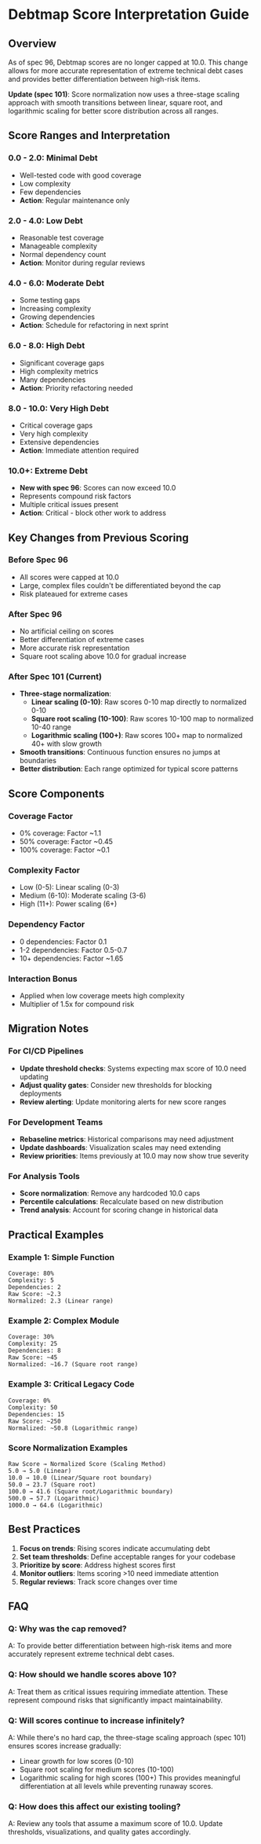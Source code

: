 # Debtmap Score Interpretation Guide

## Overview

As of spec 96, Debtmap scores are no longer capped at 10.0. This change allows for more accurate representation of extreme technical debt cases and provides better differentiation between high-risk items.

**Update (spec 101)**: Score normalization now uses a three-stage scaling approach with smooth transitions between linear, square root, and logarithmic scaling for better score distribution across all ranges.

## Score Ranges and Interpretation

### 0.0 - 2.0: Minimal Debt
- Well-tested code with good coverage
- Low complexity
- Few dependencies
- **Action**: Regular maintenance only

### 2.0 - 4.0: Low Debt
- Reasonable test coverage
- Manageable complexity
- Normal dependency count
- **Action**: Monitor during regular reviews

### 4.0 - 6.0: Moderate Debt
- Some testing gaps
- Increasing complexity
- Growing dependencies
- **Action**: Schedule for refactoring in next sprint

### 6.0 - 8.0: High Debt
- Significant coverage gaps
- High complexity metrics
- Many dependencies
- **Action**: Priority refactoring needed

### 8.0 - 10.0: Very High Debt
- Critical coverage gaps
- Very high complexity
- Extensive dependencies
- **Action**: Immediate attention required

### 10.0+: Extreme Debt
- **New with spec 96**: Scores can now exceed 10.0
- Represents compound risk factors
- Multiple critical issues present
- **Action**: Critical - block other work to address

## Key Changes from Previous Scoring

### Before Spec 96
- All scores were capped at 10.0
- Large, complex files couldn't be differentiated beyond the cap
- Risk plateaued for extreme cases

### After Spec 96
- No artificial ceiling on scores
- Better differentiation of extreme cases
- More accurate risk representation
- Square root scaling above 10.0 for gradual increase

### After Spec 101 (Current)
- **Three-stage normalization**:
  - **Linear scaling (0-10)**: Raw scores 0-10 map directly to normalized 0-10
  - **Square root scaling (10-100)**: Raw scores 10-100 map to normalized 10-40 range
  - **Logarithmic scaling (100+)**: Raw scores 100+ map to normalized 40+ with slow growth
- **Smooth transitions**: Continuous function ensures no jumps at boundaries
- **Better distribution**: Each range optimized for typical score patterns

## Score Components

### Coverage Factor
- 0% coverage: Factor ~1.1
- 50% coverage: Factor ~0.45
- 100% coverage: Factor ~0.1

### Complexity Factor
- Low (0-5): Linear scaling (0-3)
- Medium (6-10): Moderate scaling (3-6)
- High (11+): Power scaling (6+)

### Dependency Factor
- 0 dependencies: Factor 0.1
- 1-2 dependencies: Factor 0.5-0.7
- 10+ dependencies: Factor ~1.65

### Interaction Bonus
- Applied when low coverage meets high complexity
- Multiplier of 1.5x for compound risk

## Migration Notes

### For CI/CD Pipelines
- **Update threshold checks**: Systems expecting max score of 10.0 need updating
- **Adjust quality gates**: Consider new thresholds for blocking deployments
- **Review alerting**: Update monitoring alerts for new score ranges

### For Development Teams
- **Rebaseline metrics**: Historical comparisons may need adjustment
- **Update dashboards**: Visualization scales may need extending
- **Review priorities**: Items previously at 10.0 may now show true severity

### For Analysis Tools
- **Score normalization**: Remove any hardcoded 10.0 caps
- **Percentile calculations**: Recalculate based on new distribution
- **Trend analysis**: Account for scoring change in historical data

## Practical Examples

### Example 1: Simple Function
```
Coverage: 80%
Complexity: 5
Dependencies: 2
Raw Score: ~2.3
Normalized: 2.3 (Linear range)
```

### Example 2: Complex Module
```
Coverage: 30%
Complexity: 25
Dependencies: 8
Raw Score: ~45
Normalized: ~16.7 (Square root range)
```

### Example 3: Critical Legacy Code
```
Coverage: 0%
Complexity: 50
Dependencies: 15
Raw Score: ~250
Normalized: ~50.8 (Logarithmic range)
```

### Score Normalization Examples
```
Raw Score → Normalized Score (Scaling Method)
5.0 → 5.0 (Linear)
10.0 → 10.0 (Linear/Square root boundary)
50.0 → 23.7 (Square root)
100.0 → 41.6 (Square root/Logarithmic boundary)
500.0 → 57.7 (Logarithmic)
1000.0 → 64.6 (Logarithmic)
```

## Best Practices

1. **Focus on trends**: Rising scores indicate accumulating debt
2. **Set team thresholds**: Define acceptable ranges for your codebase
3. **Prioritize by score**: Address highest scores first
4. **Monitor outliers**: Items scoring >10 need immediate attention
5. **Regular reviews**: Track score changes over time

## FAQ

### Q: Why was the cap removed?
A: To provide better differentiation between high-risk items and more accurately represent extreme technical debt cases.

### Q: How should we handle scores above 10?
A: Treat them as critical issues requiring immediate attention. These represent compound risks that significantly impact maintainability.

### Q: Will scores continue to increase infinitely?
A: While there's no hard cap, the three-stage scaling approach (spec 101) ensures scores increase gradually:
- Linear growth for low scores (0-10)
- Square root scaling for medium scores (10-100)
- Logarithmic scaling for high scores (100+)
This provides meaningful differentiation at all levels while preventing runaway scores.

### Q: How does this affect our existing tooling?
A: Review any tools that assume a maximum score of 10.0. Update thresholds, visualizations, and quality gates accordingly.